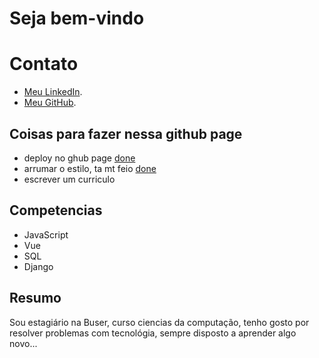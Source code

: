 # Seja bem-vindo

# Contato
- [Meu LinkedIn](https://www.linkedin.com/in/marcos-grandesso-05090b23a/).
- [Meu GitHub](hhttps://github.com/MarcosGrandesso).



## Coisas para fazer nessa github page
* deploy no ghub page [done](Done)
* arrumar o estilo, ta mt feio [done](done)
* escrever um curriculo 

## Competencias

* JavaScript
* Vue
* SQL
* Django

## Resumo
Sou estagiário na Buser, curso ciencias da computação, tenho gosto por resolver problemas com tecnológia, sempre disposto a aprender algo novo...